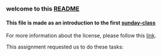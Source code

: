 ### welcome to this [README](./README.md)

#### This file is made as an introduction to the first  [sunday-class](https://hackyourfuture.be/working-with-code/week-1/#/2/2)

For more information about the license, please follow this [link](./LICENSE).

This assignment requested us to do these tasks: 


